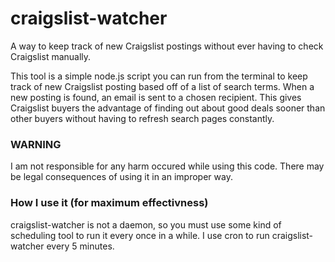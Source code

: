 craigslist-watcher
==================

A way to keep track of new Craigslist postings without ever having to check Craigslist manually.

This tool is a simple node.js script you can run from the terminal to keep track of new Craigslist posting based off of a list of search terms. When a new posting is found, an email is sent to a chosen recipient. This gives Craigslist buyers the advantage of finding out about good deals sooner than other buyers without having to refresh search pages constantly.

### WARNING ###

I am not responsible for any harm occured while using this code. There may be legal consequences of using it in an improper way.

### How I use it (for maximum effectivness) ###

craigslist-watcher is not a daemon, so you must use some kind of scheduling tool to run it every once in a while. I use cron to run craigslist-watcher every 5 minutes.
